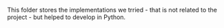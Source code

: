 This folder stores the implementations we trried - that is not related to the project - but helped to develop in Python. 
